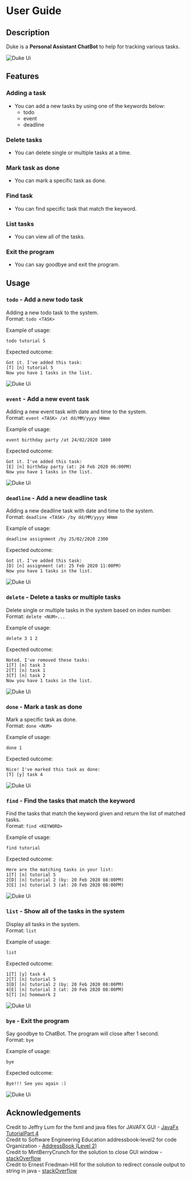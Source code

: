 # User Guide

## Description
Duke is a **Personal Assistant ChatBot** to help for tracking various tasks.

![Duke Ui](Ui.png)

## Features 

### Adding a task
- You can add a new tasks by using one of the keywords below:
  - todo
  - event
  - deadline

### Delete tasks
- You can delete single or multiple tasks at a time.

### Mark task as done
- You can mark a specific task as done.

### Find task
- You can find specific task that match the keyword.

### List tasks
- You can view all of the tasks.

### Exit the program
- You can say goodbye and exit the program.

## Usage

### `todo` - Add a new todo task

Adding a new todo task to the system.  
Format: `todo <TASK>`

Example of usage: 

`todo tutorial 5`

Expected outcome:

```
Got it. I've added this task:  
[T] [n] tutorial 5
Now you have 1 tasks in the list.
```

![Duke Ui](todo.png)

### `event` - Add a new event task

Adding a new event task with date and time to the system.  
Format: `event <TASK> /at dd/MM/yyyy HHmm`

Example of usage: 

`event birthday party /at 24/02/2020 1800`

Expected outcome:

```
Got it. I've added this task:  
[E] [n] birthday party (at: 24 Feb 2020 06:00PM)
Now you have 1 tasks in the list.
```

![Duke Ui](event.png)

### `deadline` - Add a new deadline task

Adding a new deadline task with date and time to the system.  
Format: `deadline <TASK> /by dd/MM/yyyy HHmm`

Example of usage: 

`deadline assignment /by 25/02/2020 2300`

Expected outcome:

```
Got it. I've added this task:  
[D] [n] assignment (at: 25 Feb 2020 11:00PM)
Now you have 1 tasks in the list.
```

![Duke Ui](deadline.png)

### `delete` - Delete a tasks or multiple tasks

Delete single or multiple tasks in the system based on index number.  
Format: `delete <NUM>...`

Example of usage: 

`delete 3 1 2`

Expected outcome:

```
Noted. I've removed these tasks:  
1[T] [n] task 3
2[T] [n] task 1
3[T] [n] task 2
Now you have 1 tasks in the list.
```

![Duke Ui](delete.png)

### `done` - Mark a task as done

Mark a specific task as done.  
Format: `done <NUM>`

Example of usage: 

`done 1`

Expected outcome:

```
Nice! I've marked this task as done:  
[T] [y] task 4
```

![Duke Ui](done.png)

### `find` - Find the tasks that match the keyword

Find the tasks that match the keyword given and return the list of matched tasks.    
Format: `find <KEYWORD>`

Example of usage: 

`find tutorial`

Expected outcome:

```
Here are the matching tasks in your list:  
1[T] [n] tutorial 5
2[D] [n] tutorial 2 (by: 20 Feb 2020 08:00PM)
3[E] [n] tutorial 3 (at: 20 Feb 2020 08:00PM)
```

![Duke Ui](find.png)

### `list` - Show all of the tasks in the system

Display all tasks in the system.    
Format: `list`

Example of usage: 

`list`

Expected outcome:

```
1[T] [y] task 4
2[T] [n] tutorial 5
3[D] [n] tutorial 2 (by: 20 Feb 2020 08:00PM)
4[E] [n] tutorial 3 (at: 20 Feb 2020 08:00PM)
5[T] [n] homework 2
```

![Duke Ui](list.png)

### `bye` - Exit the program

Say goodbye to ChatBot. The program will close after 1 second.  
Format: `bye`

Example of usage: 

`bye`

Expected outcome:

```
Bye!!! See you again :)
```

![Duke Ui](bye.png)

## Acknowledgements
Credit to Jeffry Lum for the fxml and java files for JAVAFX GUI -  [JavaFx TutorialPart 4](https://github.com/nus-cs2103-AY1920S2/duke/blob/master/tutorials/javaFxTutorialPart4.md)  
Credit to Software Engineering Education addressbook-level2 for code Organization - [AddressBook (Level 2)](https://github.com/se-edu/addressbook-level2)  
Credit to MintBerryCrunch for the solution to close GUI window - [stackOverflow](https://stackoverflow.com/questions/52393982)  
Credit to Ernest Friedman-Hill for the solution to redirect console output to string in java - [stackOverflow](https://stackoverflowcom/questions/8708342)  